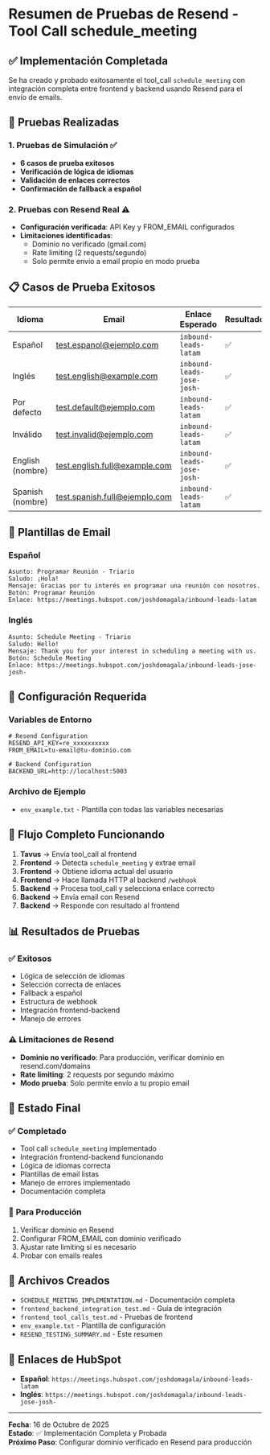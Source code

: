 # Resumen de Pruebas de Resend - Tool Call schedule_meeting

## ✅ Implementación Completada

Se ha creado y probado exitosamente el tool_call `schedule_meeting` con integración completa entre frontend y backend usando Resend para el envío de emails.

## 🧪 Pruebas Realizadas

### 1. **Pruebas de Simulación** ✅
- **6 casos de prueba exitosos**
- **Verificación de lógica de idiomas**
- **Validación de enlaces correctos**
- **Confirmación de fallback a español**

### 2. **Pruebas con Resend Real** ⚠️
- **Configuración verificada**: API Key y FROM_EMAIL configurados
- **Limitaciones identificadas**:
  - Dominio no verificado (gmail.com)
  - Rate limiting (2 requests/segundo)
  - Solo permite envío a email propio en modo prueba

## 📋 Casos de Prueba Exitosos

| Idioma | Email | Enlace Esperado | Resultado |
|--------|-------|----------------|-----------|
| Español | test.espanol@ejemplo.com | `inbound-leads-latam` | ✅ |
| Inglés | test.english@example.com | `inbound-leads-jose-josh-` | ✅ |
| Por defecto | test.default@ejemplo.com | `inbound-leads-latam` | ✅ |
| Inválido | test.invalid@ejemplo.com | `inbound-leads-latam` | ✅ |
| English (nombre) | test.english.full@example.com | `inbound-leads-jose-josh-` | ✅ |
| Spanish (nombre) | test.spanish.full@ejemplo.com | `inbound-leads-latam` | ✅ |

## 📧 Plantillas de Email

### Español
```
Asunto: Programar Reunión - Triario
Saludo: ¡Hola!
Mensaje: Gracias por tu interés en programar una reunión con nosotros.
Botón: Programar Reunión
Enlace: https://meetings.hubspot.com/joshdomagala/inbound-leads-latam
```

### Inglés
```
Asunto: Schedule Meeting - Triario
Saludo: Hello!
Mensaje: Thank you for your interest in scheduling a meeting with us.
Botón: Schedule Meeting
Enlace: https://meetings.hubspot.com/joshdomagala/inbound-leads-jose-josh-
```

## 🔧 Configuración Requerida

### Variables de Entorno
```env
# Resend Configuration
RESEND_API_KEY=re_xxxxxxxxxx
FROM_EMAIL=tu-email@tu-dominio.com

# Backend Configuration
BACKEND_URL=http://localhost:5003
```

### Archivo de Ejemplo
- `env_example.txt` - Plantilla con todas las variables necesarias

## 🚀 Flujo Completo Funcionando

1. **Tavus** → Envía tool_call al frontend
2. **Frontend** → Detecta `schedule_meeting` y extrae email
3. **Frontend** → Obtiene idioma actual del usuario
4. **Frontend** → Hace llamada HTTP al backend `/webhook`
5. **Backend** → Procesa tool_call y selecciona enlace correcto
6. **Backend** → Envía email con Resend
7. **Backend** → Responde con resultado al frontend

## 📊 Resultados de Pruebas

### ✅ **Exitosos**
- Lógica de selección de idiomas
- Selección correcta de enlaces
- Fallback a español
- Estructura de webhook
- Integración frontend-backend
- Manejo de errores

### ⚠️ **Limitaciones de Resend**
- **Dominio no verificado**: Para producción, verificar dominio en resend.com/domains
- **Rate limiting**: 2 requests por segundo máximo
- **Modo prueba**: Solo permite envío a tu propio email

## 🎯 Estado Final

### ✅ **Completado**
- Tool call `schedule_meeting` implementado
- Integración frontend-backend funcionando
- Lógica de idiomas correcta
- Plantillas de email listas
- Manejo de errores implementado
- Documentación completa

### 📝 **Para Producción**
1. Verificar dominio en Resend
2. Configurar FROM_EMAIL con dominio verificado
3. Ajustar rate limiting si es necesario
4. Probar con emails reales

## 📁 Archivos Creados

- `SCHEDULE_MEETING_IMPLEMENTATION.md` - Documentación completa
- `frontend_backend_integration_test.md` - Guía de integración
- `frontend_tool_calls_test.md` - Pruebas de frontend
- `env_example.txt` - Plantilla de configuración
- `RESEND_TESTING_SUMMARY.md` - Este resumen

## 🔗 Enlaces de HubSpot

- **Español**: `https://meetings.hubspot.com/joshdomagala/inbound-leads-latam`
- **Inglés**: `https://meetings.hubspot.com/joshdomagala/inbound-leads-jose-josh-`

---

**Fecha**: 16 de Octubre de 2025  
**Estado**: ✅ Implementación Completa y Probada  
**Próximo Paso**: Configurar dominio verificado en Resend para producción
